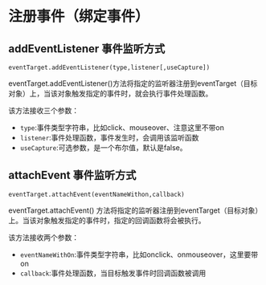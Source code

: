 # 注册事件（绑定事件）

## addEventListener 事件监听方式

`eventTarget.addEventListener(type,listener[,useCapture])`

eventTarget.addEventListener()方法将指定的监听器注册到eventTarget（目标对象）上，当该对象触发指定的事件时，就会执行事件处理函数。

该方法接收三个参数：
 - `type`:事件类型字符串，比如click、mouseover、注意这里不带on
 - `listener`:事件处理函数，事件发生时，会调用该监听函数
 - `useCapture`:可选参数，是一个布尔值，默认是false。

 ## attachEvent 事件监听方式

 `eventTarget.attachEvent(eventNameWithon,callback)`

 eventTarget.attachEvent() 方法将指定的监听器注册到eventTarget（目标对象）上。当该对象触发指定的事件时，指定的回调函数将会被执行。

 该方法接收两个参数：
  - `eventNameWithOn`:事件类型字符串，比如onclick、onmouseover，这里要带on
  - `callback`:事件处理函数，当目标触发事件时回调函数被调用